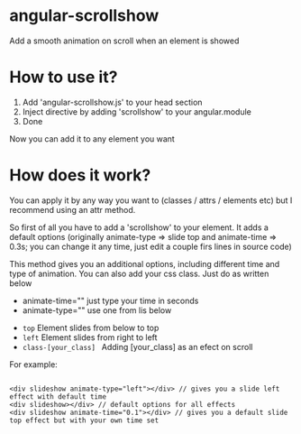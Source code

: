 # angular-scrollshow
Add a smooth animation on scroll when an element is showed

# How to use it?
1. Add 'angular-scrollshow.js' to your head section
2. Inject directive by adding 'scrollshow' to your angular.module
3. Done

Now you can add it to any element you want

# How does it work?

You can apply it by any way you want to (classes / attrs / elements etc) but I recommend using an attr method.

So first of all you have to add a 'scrollshow' to your element. It adds a default options (originally animate-type => slide top and animate-time => 0.3s; you can change it any time, just edit a couple firs lines in source code)

This method gives you an additional options, including different time and type of animation. You can also add your css class. Just do as written below

 - animate-time="" just type your time in seconds
 - animate-type="" use one from lis below

* ``` top ``` Element slides from below to top
* ``` left ``` Element slides from right to left
* ```class-[your_class] ``` Adding [your_class] as an efect on scroll


For example:

```

<div slideshow animate-type="left"></div> // gives you a slide left effect with default time
<div slideshow></div> // default options for all effects
<div slideshow animate-time="0.1"></div> // gives you a default slide top effect but with your own time set

```
